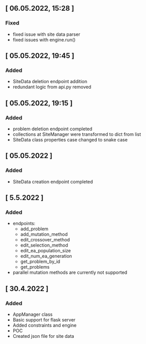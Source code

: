 

## [ 06.05.2022, 15:28 ]

### Fixed
- fixed issue with site data parser
- fixed issues with engine.run()


## [ 05.05.2022, 19:45 ]

### Added
- SiteData deletion endpoint addition
- redundant logic from api.py removed

## [ 05.05.2022, 19:15 ]

### Added
- problem deletion endpoint completed
- collections at SiteManager were transformed to dict from list
- SiteData class properties case changed to snake case

## [ 05.05.2022 ]

### Added
- SiteData creation endpoint completed

## [ 5.5.2022 ]

### Added
- endpoints:
  - add_problem
  - add_mutation_method
  - edit_crossover_method
  - edit_selection_method
  - edit_ea_population_size
  - edit_num_ea_generation
  - get_problem_by_id
  - get_problems
- parallel mutation methods are currently not supported


## [ 30.4.2022 ]

### Added
- AppManager class
- Basic support for flask server
- Added constraints and engine
- POC
- Created json file for site data
